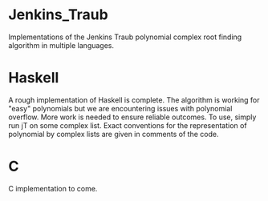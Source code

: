 # Jenkins_Traub
Implementations of the Jenkins Traub polynomial complex root finding algorithm in multiple languages.

# Haskell
A rough implementation of Haskell is complete. The algorithm is working for "easy" polynomials but we are encountering issues with polynomial overflow. More work is needed to ensure reliable outcomes. To use, simply run jT on some complex list. Exact conventions for the representation of polynomial by complex lists are given in comments of the code.

# C
C implementation to come.
